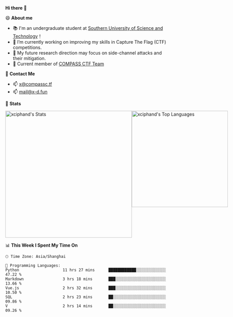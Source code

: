 **Hi there** 👋


😄 **About me**

- 📚 I'm an undergraduate student at [Southern University of Science and Technology](https://www.sustech.edu.cn)！
- 🌱 I’m currently working on improving my skills in Capture The Flag (CTF) competitions.
- 🔭 My future research direction may focus on side-channel attacks and their mitigation.
- 🚩 Current member of [COMPASS CTF Team](https://blog.compassc.tf/) 

👋 **Contact Me**

- 📫 [x@compassc.tf](mailto:x@compassc.tf)
- 📫 [mail@x-d.fun](mailto:mail@x-d.fun)

🌟 **Stats**

<div style="display: flex; justify-content: space-between;">
  <img src="https://github-readme-stats-ten-dusky-26.vercel.app/api?username=xciphand&theme=vue-dark&show_icons=true&hide_border=true&count_private=true" alt="xciphand's Stats" width="395" />
  <img src="https://github-readme-stats-ten-dusky-26.vercel.app/api/top-langs/?username=xciphand&theme=vue-dark&show_icons=true&hide_border=true&layout=compact" alt="xciphand's Top Languages" width="300" />
</div>


<!--START_SECTION:waka-->
📊 **This Week I Spent My Time On** 

```text
🕑︎ Time Zone: Asia/Shanghai

💬 Programming Languages: 
Python                   11 hrs 27 mins      ████████████░░░░░░░░░░░░░   47.22 % 
Markdown                 3 hrs 18 mins       ███░░░░░░░░░░░░░░░░░░░░░░   13.66 % 
Vue.js                   2 hrs 32 mins       ███░░░░░░░░░░░░░░░░░░░░░░   10.50 % 
SQL                      2 hrs 23 mins       ██░░░░░░░░░░░░░░░░░░░░░░░   09.86 % 
V                        2 hrs 14 mins       ██░░░░░░░░░░░░░░░░░░░░░░░   09.26 % 
```


<!--END_SECTION:waka-->
